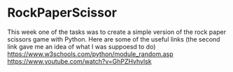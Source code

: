 # RockPaperScissor
This week one of the tasks was to create a simple version of the rock paper scissors game with Python.
Here are some of the useful links (the second link gave me an idea of what I was suppoesd to do)
https://www.w3schools.com/python/module_random.asp
https://www.youtube.com/watch?v=GhPZHvhvlsk
